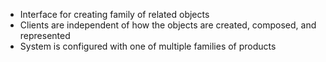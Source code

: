 * Interface for creating family of related objects
* Clients are independent of how the objects are created, composed, and represented
* System is configured with one of multiple families of products